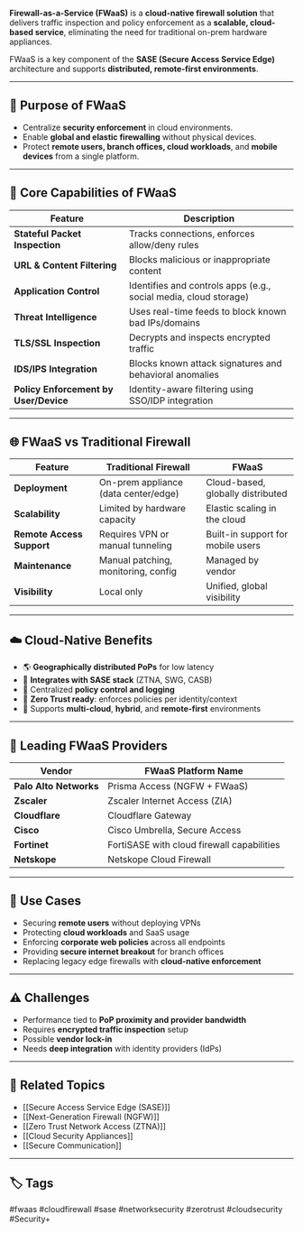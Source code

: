 **Firewall-as-a-Service (FWaaS)** is a **cloud-native firewall solution** that delivers traffic inspection and policy enforcement as a **scalable, cloud-based service**, eliminating the need for traditional on-prem hardware appliances.

FWaaS is a key component of the **SASE (Secure Access Service Edge)** architecture and supports **distributed, remote-first environments**.

---

## 🎯 Purpose of FWaaS

- Centralize **security enforcement** in cloud environments.
- Enable **global and elastic firewalling** without physical devices.
- Protect **remote users, branch offices, cloud workloads**, and **mobile devices** from a single platform.

---

## 🧱 Core Capabilities of FWaaS

| Feature                  | Description                                                                 |
|--------------------------|-----------------------------------------------------------------------------|
| **Stateful Packet Inspection** | Tracks connections, enforces allow/deny rules                         |
| **URL & Content Filtering** | Blocks malicious or inappropriate content                              |
| **Application Control**  | Identifies and controls apps (e.g., social media, cloud storage)            |
| **Threat Intelligence**  | Uses real-time feeds to block known bad IPs/domains                        |
| **TLS/SSL Inspection**   | Decrypts and inspects encrypted traffic                                    |
| **IDS/IPS Integration**  | Blocks known attack signatures and behavioral anomalies                    |
| **Policy Enforcement by User/Device** | Identity-aware filtering using SSO/IDP integration           |

---

## 🌐 FWaaS vs Traditional Firewall

| Feature                    | Traditional Firewall                   | FWaaS                                     |
|----------------------------|----------------------------------------|-------------------------------------------|
| **Deployment**             | On-prem appliance (data center/edge)   | Cloud-based, globally distributed         |
| **Scalability**            | Limited by hardware capacity           | Elastic scaling in the cloud              |
| **Remote Access Support**  | Requires VPN or manual tunneling       | Built-in support for mobile users         |
| **Maintenance**            | Manual patching, monitoring, config    | Managed by vendor                         |
| **Visibility**             | Local only                             | Unified, global visibility                |

---

## ☁️ Cloud-Native Benefits

- 🌎 **Geographically distributed PoPs** for low latency
- 🧩 **Integrates with SASE stack** (ZTNA, SWG, CASB)
- 🧠 Centralized **policy control and logging**
- 🔐 **Zero Trust ready**: enforces policies per identity/context
- 💼 Supports **multi-cloud**, **hybrid**, and **remote-first** environments

---

## 🧰 Leading FWaaS Providers

| Vendor               | FWaaS Platform Name                        |
|----------------------|--------------------------------------------|
| **Palo Alto Networks**| Prisma Access (NGFW + FWaaS)              |
| **Zscaler**           | Zscaler Internet Access (ZIA)             |
| **Cloudflare**        | Cloudflare Gateway                        |
| **Cisco**             | Cisco Umbrella, Secure Access             |
| **Fortinet**          | FortiSASE with cloud firewall capabilities|
| **Netskope**          | Netskope Cloud Firewall                   |

---

## 🧪 Use Cases

- Securing **remote users** without deploying VPNs
- Protecting **cloud workloads** and SaaS usage
- Enforcing **corporate web policies** across all endpoints
- Providing **secure internet breakout** for branch offices
- Replacing legacy edge firewalls with **cloud-native enforcement**

---

## ⚠️ Challenges

- Performance tied to **PoP proximity and provider bandwidth**
- Requires **encrypted traffic inspection** setup
- Possible **vendor lock-in**
- Needs **deep integration** with identity providers (IdPs)

---

## 📎 Related Topics

- [[Secure Access Service Edge (SASE)]]
- [[Next-Generation Firewall (NGFW)]]
- [[Zero Trust Network Access (ZTNA)]]
- [[Cloud Security Appliances]]
- [[Secure Communication]]

---

## 🏷 Tags

#fwaas #cloudfirewall #sase #networksecurity #zerotrust #cloudsecurity #Security+

